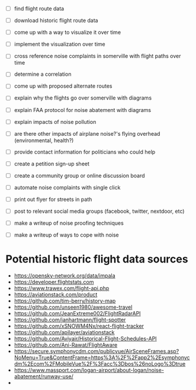 - [ ] find flight route data
- [ ] download historic flight route data
- [ ] come up with a way to visualize it over time
- [ ] implement the visualization over time
- [ ] cross reference noise complaints in somerville with flight paths over time
- [ ] determine a correlation
- [ ] come up with proposed alternate routes
- [ ] explain why the flights go over somerville with diagrams
- [ ] explain FAA protocol for noise abatement with diagrams
- [ ] explain impacts of noise pollution
- [ ] are there other impacts of airplane noise?'s flying overhead (environmental, health?)
- [ ] provide contact information for politicians who could help
- [ ] create a petition sign-up sheet
- [ ] create a community group or online discussion board
- [ ] automate noise complaints with single click
- [ ] print out flyer for streets in path
- [ ] post to relevant social media groups (facebook, twitter, nextdoor, etc)
- [ ] make a writeup of noise proofing techniques
- [ ] make a writeup of ways to cope with noise


# Potential historic flight data sources

- https://opensky-network.org/data/impala
- https://developer.flightstats.com
- https://www.trawex.com/flight-api.php
- https://aviationstack.com/product
- https://github.com/tim-berry/history-map
- https://github.com/unseen1980/awesome-travel
- https://github.com/JeanExtreme002/FlightRadarAPI
- https://github.com/janhartmann/flight-spotter
- https://github.com/xSNOWM4Nx/react-flight-tracker
- https://github.com/apilayer/aviationstack
- https://github.com/Aviyair/Historical-Flight-Schedules-API
- https://github.com/Ani-Rawat/FlightAware
- https://secure.symphonycdm.com/publicvue/AirSceneFrames.asp?NoMenu=True&ContentFrame=https%3A%2F%2Fapp2%2Esymphonycdm%2Ecom%2FMobileVue%2F%3Facc%3Dbos%26noLogo%3Dtrue
- https://www.massport.com/logan-airport/about-logan/noise-abatement/runway-use/
- 
